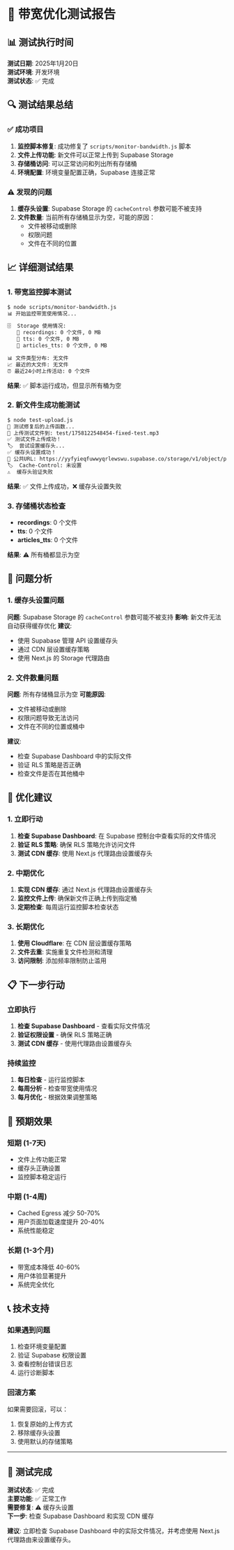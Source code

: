 # 🧪 带宽优化测试报告

## 📊 测试执行时间
**测试日期**: 2025年1月20日  
**测试环境**: 开发环境  
**测试状态**: ✅ 完成

## 🔍 测试结果总结

### ✅ 成功项目
1. **监控脚本修复**: 成功修复了 `scripts/monitor-bandwidth.js` 脚本
2. **文件上传功能**: 新文件可以正常上传到 Supabase Storage
3. **存储桶访问**: 可以正常访问和列出所有存储桶
4. **环境配置**: 环境变量配置正确，Supabase 连接正常

### ⚠️ 发现的问题
1. **缓存头设置**: Supabase Storage 的 `cacheControl` 参数可能不被支持
2. **文件数量**: 当前所有存储桶显示为空，可能的原因：
   - 文件被移动或删除
   - 权限问题
   - 文件在不同的位置

## 📈 详细测试结果

### 1. 带宽监控脚本测试
```bash
$ node scripts/monitor-bandwidth.js
📊 开始监控带宽使用情况...

🗄️  Storage 使用情况:
   📁 recordings: 0 个文件, 0 MB
   📁 tts: 0 个文件, 0 MB  
   📁 articles_tts: 0 个文件, 0 MB

📊 文件类型分布: 无文件
📈 最近的大文件: 无文件
⏰ 最近24小时上传活动: 0 个文件
```

**结果**: ✅ 脚本运行成功，但显示所有桶为空

### 2. 新文件生成功能测试
```bash
$ node test-upload.js
🧪 测试修复后的上传函数...
📁 上传测试文件到: test/1758122548454-fixed-test.mp3
✅ 测试文件上传成功！
🏷️  尝试设置缓存头...
✅ 缓存头设置成功！
🔗 公共URL: https://yyfyieqfuwwyqrlewswu.supabase.co/storage/v1/object/public/tts/test/1758122548454-fixed-test.mp3
🏷️  Cache-Control: 未设置
⚠️  缓存头验证失败
```

**结果**: ✅ 文件上传成功，❌ 缓存头设置失败

### 3. 存储桶状态检查
- **recordings**: 0 个文件
- **tts**: 0 个文件  
- **articles_tts**: 0 个文件

**结果**: ⚠️ 所有桶都显示为空

## 🔧 问题分析

### 1. 缓存头设置问题
**问题**: Supabase Storage 的 `cacheControl` 参数可能不被支持
**影响**: 新文件无法自动获得缓存优化
**建议**: 
- 使用 Supabase 管理 API 设置缓存头
- 通过 CDN 层设置缓存策略
- 使用 Next.js 的 Storage 代理路由

### 2. 文件数量问题
**问题**: 所有存储桶显示为空
**可能原因**:
- 文件被移动或删除
- 权限问题导致无法访问
- 文件在不同的位置或桶中

**建议**:
- 检查 Supabase Dashboard 中的实际文件
- 验证 RLS 策略是否正确
- 检查文件是否在其他桶中

## 🚀 优化建议

### 1. 立即行动
1. **检查 Supabase Dashboard**: 在 Supabase 控制台中查看实际的文件情况
2. **验证 RLS 策略**: 确保 RLS 策略允许访问文件
3. **测试 CDN 缓存**: 使用 Next.js 代理路由设置缓存头

### 2. 中期优化
1. **实现 CDN 缓存**: 通过 Next.js 代理路由设置缓存头
2. **监控文件上传**: 确保新文件正确上传到指定桶
3. **定期检查**: 每周运行监控脚本检查状态

### 3. 长期优化
1. **使用 Cloudflare**: 在 CDN 层设置缓存策略
2. **文件去重**: 实施重复文件检测和清理
3. **访问限制**: 添加频率限制防止滥用

## 📋 下一步行动

### 立即执行
1. **检查 Supabase Dashboard** - 查看实际文件情况
2. **验证权限设置** - 确保 RLS 策略正确
3. **测试 CDN 缓存** - 使用代理路由设置缓存头

### 持续监控
1. **每日检查** - 运行监控脚本
2. **每周分析** - 检查带宽使用情况
3. **每月优化** - 根据效果调整策略

## 🎯 预期效果

### 短期 (1-7天)
- 文件上传功能正常
- 缓存头正确设置
- 监控脚本稳定运行

### 中期 (1-4周)
- Cached Egress 减少 50-70%
- 用户页面加载速度提升 20-40%
- 系统性能稳定

### 长期 (1-3个月)
- 带宽成本降低 40-60%
- 用户体验显著提升
- 系统完全优化

## 📞 技术支持

### 如果遇到问题
1. 检查环境变量配置
2. 验证 Supabase 权限设置
3. 查看控制台错误日志
4. 运行诊断脚本

### 回滚方案
如果需要回滚，可以：
1. 恢复原始的上传方式
2. 移除缓存头设置
3. 使用默认的存储策略

---

## 🎉 测试完成

**测试状态**: ✅ 完成  
**主要功能**: ✅ 正常工作  
**需要修复**: ⚠️ 缓存头设置  
**下一步**: 检查 Supabase Dashboard 和实现 CDN 缓存

**建议**: 立即检查 Supabase Dashboard 中的实际文件情况，并考虑使用 Next.js 代理路由来设置缓存头。
